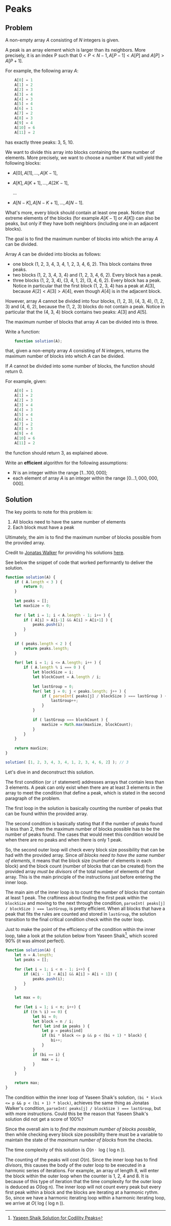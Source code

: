 # Peaks

## Problem

A non-empty array $A$ consisting of $N$ integers is given.

A peak is an array element which is larger than its neighbors. More precisely, it is an index P such that $0 < P < N − 1,  A[P − 1] < A[P]$ and $A[P] > A[P + 1]$.

For example, the following array $A$:

```js
    A[0] = 1
    A[1] = 2
    A[2] = 3
    A[3] = 4
    A[4] = 3
    A[5] = 4
    A[6] = 1
    A[7] = 2
    A[8] = 3
    A[9] = 4
    A[10] = 6
    A[11] = 2
```

has exactly three peaks: 3, 5, 10.

We want to divide this array into blocks containing the same number of elements. More precisely, we want to choose a number $K$ that will yield the following blocks:

- $A[0], A[1], ..., A[K − 1]$,
- $A[K], A[K + 1], ..., A[2K − 1]$,
  
  ...

- $A[N − K], A[N − K + 1], ..., A[N − 1]$.

What's more, every block should contain at least one peak. Notice that extreme elements of the blocks (for example $A[K − 1]$ or $A[K]$) can also be peaks, but only if they have both neighbors (including one in an adjacent blocks).

The goal is to find the maximum number of blocks into which the array $A$ can be divided.

Array $A$ can be divided into blocks as follows:

- one block (1, 2, 3, 4, 3, 4, 1, 2, 3, 4, 6, 2). This block contains three peaks.
- two blocks (1, 2, 3, 4, 3, 4) and (1, 2, 3, 4, 6, 2). Every block has a peak.
- three blocks (1, 2, 3, 4), (3, 4, 1, 2), (3, 4, 6, 2). Every block has a peak. Notice in particular that the first block (1, 2, 3, 4) has a peak at $A[3]$, because $A[2] < A[3] > A[4]$, even though $A[4]$ is in the adjacent block.

However, array $A$ cannot be divided into four blocks, (1, 2, 3), (4, 3, 4), (1, 2, 3) and (4, 6, 2), because the (1, 2, 3) blocks do not contain a peak. Notice in particular that the (4, 3, 4) block contains two peaks: $A[3]$ and $A[5]$.

The maximum number of blocks that array $A$ can be divided into is three.

Write a function:

```js
    function solution(A);
```

that, given a non-empty array $A$ consisting of $N$ integers, returns the maximum number of blocks into which $A$ can be divided.

If $A$ cannot be divided into some number of blocks, the function should return 0.

For example, given:

```js
    A[0] = 1
    A[1] = 2
    A[2] = 3
    A[3] = 4
    A[4] = 3
    A[5] = 4
    A[6] = 1
    A[7] = 2
    A[8] = 3
    A[9] = 4
    A[10] = 6
    A[11] = 2
```

the function should return 3, as explained above.

Write an **efficient** algorithm for the following assumptions:

- $N$ is an integer within the range $[1 ... 100,000]$;
- each element of array $A$ is an integer within the range $[0 ... 1,000,000,000]$.

## Solution

The key points to note for this problem is:

1. All blocks need to have the same number of elements
2. Each block must have a peak

Ultimately, the aim is to find the maximum number of blocks possible from the provided array.

Credit to [Jonatas Walker](https://gist.github.com/jonataswalker) for providing his solutions [here](https://gist.github.com/jonataswalker/08187f5457fac4af1e86cf8c86647e23).

See below the snippet of code that worked performantly to deliver the solution.

```js
function solution(A) {    
    if ( A.length < 3 ) {
        return 0;
    }
    
    let peaks = [];
    let maxSize = 0;
    
    for ( let i = 1; i < A.length - 1; i++ ) {
        if ( A[i] > A[i-1] && A[i] > A[i+1] ) {
            peaks.push(i);
        }
    }
    
    if ( peaks.length < 2 ) {
        return peaks.length;
    }
    
    for( let i = 1; i <= A.length; i++ ) {
        if ( A.length % i === 0 ) {
            let blockSize = i;
            let blockCount = A.length / i;
            
            let lastGroup = 0;
            for( let j = 0; j < peaks.length; j++ ) {
                if ( parseInt( peaks[j] / blockSize ) === lastGroup ) {
                    lastGroup++;
                }
            }
            
            if ( lastGroup === blockCount ) {
                maxSize = Math.max(maxSize, blockCount);
            }
        }
    }
    
    return maxSize;
}

solution( [1, 2, 3, 4, 3, 4, 1, 2, 3, 4, 6, 2] ); // 3
```

Let's dive in and deconstruct this solution.

The first condition (or `if` statement) addresses arrays that contain less than 3 elements. A peak can only exist when there are at least 3 elements in the array to meet the condition that define a peak, which is stated in the second paragraph of the problem.

The first loop in the solution is basically counting the number of peaks that can be found within the provided array.

The second condition is basically stating that if the number of peaks found is less than 2, then the maximum number of blocks possible has to be the number of peaks found. The cases that would meet this condition would be when there are no peaks and when there is only 1 peak.

So, the second outer loop will check every block size possibility that can be had with the provided array. Since _all blocks need to have the same number of elements_, it means that the block size (number of elements in each block) and the block count (number of blocks that can be created) from the provided array _must be divisors_ of the total number of elements of that array. This is the main principle of the instructions just before entering the inner loop.

The main aim of the inner loop is to count the number of blocks that contain at least 1 peak. The craftiness about finding the first peak within the `blockSize` and moving to the next through the condition, `parseInt( peaks[j] / blockSize ) === lastGroup`, is pretty efficient. When all blocks that have a peak that fits the rules are counted and stored in `lastGroup`, the solution transition to the final critical condition check within the outer loop.

Just to make the point of the efficiency of the condition within the inner loop, take a look at the solution below from Yaseen Shaik[^1], which scored 90% (it was almost perfect).

```js
function solution(A) {
    let n = A.length;
    let peaks = [];
    
    for (let i = 1; i < n - 1; i++) {
        if (A[i - 1] < A[i] && A[i] > A[i + 1]) {
            peaks.push(i);
        }
    }

    let max = 0;
    
    for (let i = 1; i < n; i++) {
        if ((n % i) == 0) {
            let bi = 0;
            let block = n / i;
            for( let ind in peaks ) {
            	let p = peaks[ind]
                if (bi * block <= p && p < (bi + 1) * block) {
                    bi++;
                }
            }
            if (bi == i) {
                max = i;
            }
        }
    }

    return max;
}
```

The condition within the inner loop of Yaseen Shaik's solution, `(bi * block <= p && p < (bi + 1) * block)`, achieves the same thing as Jonatas Walker's condition, `parseInt( peaks[j] / blockSize ) === lastGroup`, but with more instructions. Could this be the reason that Yaseen Shaik's solution did not get a score of 100%?

Since the overall aim is to _find the maximum number of blocks possible_, then while checking every block size possibility there must be a variable to maintain the state of the _maximum number of blocks_ from the checks.

The time complexity of this solution is $O(n \cdot \text{ log ( log n )})$.

The counting of the peaks will cost $O(n)$. Since the inner loop has to find _divisors_, this causes the body of the outer loop to be executed in a harmonic series of iterations. For example, an array of length 8, will enter the block within the outer loop when the counter is 1, 2, 4 and 8. It is because of this type of iteration that the time complexity for the outer loop is deduced as $O(\text{log n})$. The inner loop will not count every peak but every first peak within a block and the blocks are iterating at a harmonic rythm. So, since we have a harmonic iterating loop within a harmonic iterating loop, we arrive at $O(\text{ log ( log n )})$.

[^1]: [Yaseen Shaik Solution for Codility Peaks](https://github.com/yaseenshaik/codility-solutions-javascript/blob/master/Peaks.md)